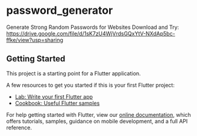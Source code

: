 # password_generator

Generate Strong Random Passwords for Websites                                                                                                                                 Download and Try:
https://drive.google.com/file/d/1sK7zU4WjVrdsGQxYtV-NXdAp5bc-ffke/view?usp=sharing

## Getting Started

This project is a starting point for a Flutter application.

A few resources to get you started if this is your first Flutter project:

- [Lab: Write your first Flutter app](https://flutter.dev/docs/get-started/codelab)
- [Cookbook: Useful Flutter samples](https://flutter.dev/docs/cookbook)

For help getting started with Flutter, view our
[online documentation](https://flutter.dev/docs), which offers tutorials,
samples, guidance on mobile development, and a full API reference.
